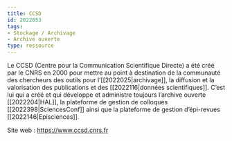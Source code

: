 ```yaml
---
title: CCSD
id: 2022053
tags:
- Stockage / Archivage
- Archive ouverte
type: ressource
---
```


Le CCSD (Centre pour la Communication Scientifique Directe) a été créé par le CNRS en 2000 pour mettre au point à destination de la communauté des chercheurs des outils pour l’[[2022025|archivage]], la diffusion et la valorisation des publications et des [[2022116|données scientifiques]]. C’est lui qui a créé et qui développe et administre toujours l’archive ouverte [[2022204|HAL]], la plateforme de gestion de colloques [[2022398|SciencesConf]] ainsi que la plateforme de gestion d’épi-revues [[2022146|Episciences]].

Site web : <https://www.ccsd.cnrs.fr>

